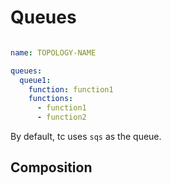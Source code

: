 # Queues

<!-- toc -->

```yaml

name: TOPOLOGY-NAME

queues:
  queue1:
    function: function1
    functions:
      - function1
      - function2
```

By default, tc uses `sqs` as the queue.

## Composition
